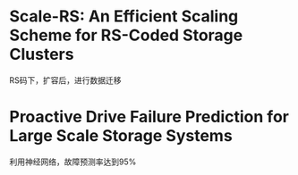 # Scale-RS: An Efficient Scaling Scheme for RS-Coded Storage Clusters

RS码下，扩容后，进行数据迁移

# Proactive Drive Failure Prediction for Large Scale Storage Systems

利用神经网络，故障预测率达到95%

